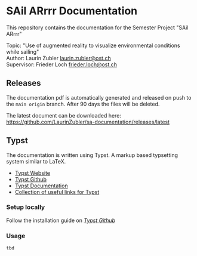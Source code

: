 # SAil ARrrr Documentation
This repository contains the documentation for the Semester Project "SAil ARrrr"

Topic: "Use of augmented reality to visualize environmental conditions while sailing"  
Author: Laurin Zubler [laurin.zubler@ost.ch](mailto:laurin.zubler@ost.ch)  
Supervisor: Frieder Loch [frieder.loch@ost.ch](mailto:frieder.loch@ost.ch) 


## Releases
The documentation pdf is automatically generated and released on push to the `main origin` branch. After 90 days the files will be deleted.

The latest document can be downloaded here:  
https://github.com/LaurinZubler/sa-documentation/releases/latest


## Typst
The documentation is written using Typst. A markup based typsetting system similar to LaTeX.
- [Typst Website](https://typst.app/)
- [Typst Github](https://github.com/typst/typst)
- [Typst Documentation](https://typst.app/docs/reference/syntax/)
- [Collection of useful links for Typst](https://github.com/qjcg/awesome-typst)

### Setup locally
Follow the installation guide on _[Typst Github](https://github.com/typst/typst#installation)_

### Usage
```
tbd
```